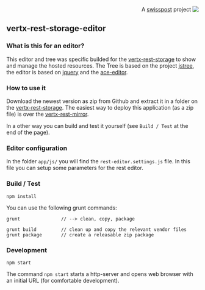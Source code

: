 <p align='right'>A <a href="http://www.swisspost.org">swisspost</a> project <a href="http://www.swisspost.org" border=0><img align="top"  src='https://1.gravatar.com/avatar/cf7292487846085732baf808def5685a?s=32'></a></p>

## vertx-rest-storage-editor ##

### What is this for an editor? ###

This editor and tree was specific builded for the [vertx-rest-storage](https://github.com/swisspost/vertx-rest-storage) to show and manage the hosted resources.
The Tree is based on the project [jstree](https://github.com/vakata/jstree/releases), the editor is based on [jquery](https://github.com/jquery/jquery) and the [ace-editor](https://github.com/ajaxorg/ace).

### How to use it ###

Download the newest version as zip from Github and extract it in a folder on the [vertx-rest-storage](https://github.com/swisspost/vertx-rest-storage). The easiest way to deploy this application (as a zip file) is over the [vertx-rest-mirror](https://github.com/swisspost/vertx-rest-mirror).

In a other way you can build and test it yourself (see `Build / Test` at the end of the page).

### Editor configuration ###

In the folder `app/js/` you will find the `rest-editor.settings.js` file. In this file you can setup some parameters for the rest editor.

### Build / Test ###

	npm install

You can use the following grunt commands:

	grunt               // --> clean, copy, package

	grunt build         // clean up and copy the relevant vendor files
	grunt package       // create a releasable zip package


### Development ###

	npm start

The command `npm start` starts a http-server and opens web browser with an initial URL (for comfortable development).